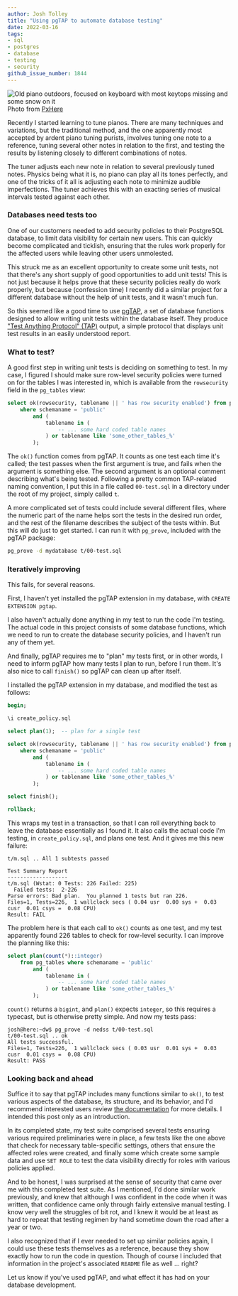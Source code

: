 ```yaml
---
author: Josh Tolley
title: "Using pgTAP to automate database testing"
date: 2022-03-16
tags:
- sql
- postgres
- database
- testing
- security
github_issue_number: 1844
---
```


![Old piano outdoors, focused on keyboard with most keytops missing and some snow on it](/blog/2022/03/using-pgtap/piano.webp)
Photo from [PxHere](https://pxhere.com/en/photo/1292458)

Recently I started learning to tune pianos. There are many techniques and variations, but the traditional method, and the one apparently most accepted by ardent piano tuning purists, involves tuning one note to a reference, tuning several other notes in relation to the first, and testing the results by listening closely to different combinations of notes.

The tuner adjusts each new note in relation to several previously tuned notes. Physics being what it is, no piano can play all its tones perfectly, and one of the tricks of it all is adjusting each note to minimize audible imperfections. The tuner achieves this with an exacting series of musical intervals tested against each other.

### Databases need tests too

One of our customers needed to add security policies to their PostgreSQL database, to limit data visibility for certain new users. This can quickly become complicated and ticklish, ensuring that the rules work properly for the affected users while leaving other users unmolested.

This struck me as an excellent opportunity to create some unit tests, not that there's any short supply of good opportunities to add unit tests! This is not just because it helps prove that these security policies really do work properly, but because (confession time) I recently did a similar project for a different database without the help of unit tests, and it wasn't much fun.

So this seemed like a good time to use [pgTAP](https://pgtap.org/), a set of database functions designed to allow writing unit tests within the database itself. They produce ["Test Anything Protocol" (TAP)](http://testanything.org/) output, a simple protocol that displays unit test results in an easily understood report.

### What to test?

A good first step in writing unit tests is deciding on something to test. In my case, I figured I should make sure row-level security policies were turned on for the tables I was interested in, which is available from the `rowsecurity` field in the `pg_tables` view:

```sql
select ok(rowsecurity, tablename || ' has row security enabled') from pg_tables
    where schemaname = 'public'
        and (
            tablename in (
                -- ... some hard coded table names
            ) or tablename like 'some_other_tables_%'
        );
```

The `ok()` function comes from pgTAP. It counts as one test each time it's called; the test passes when the first argument is true, and fails when the argument is something else. The second argument is an optional comment describing what's being tested. Following a pretty common TAP-related naming convention, I put this in a file called `00-test.sql` in a directory under the root of my project, simply called `t`.

A more complicated set of tests could include several different files, where the numeric part of the name helps sort the tests in the desired run order, and the rest of the filename describes the subject of the tests within. But this will do just to get started. I can run it with `pg_prove`, included with the pgTAP package:

```sh
pg_prove -d mydatabase t/00-test.sql
```

### Iteratively improving

This fails, for several reasons.

First, I haven't yet installed the pgTAP extension in my database, with `CREATE EXTENSION pgtap`.

I also haven't actually done anything in my test to run the code I'm testing. The actual code in this project consists of some database functions, which we need to run to create the database security policies, and I haven't run any of them yet.

And finally, pgTAP requires me to "plan" my tests first, or in other words, I need to inform pgTAP how many tests I plan to run, before I run them. It's also nice to call `finish()` so pgTAP can clean up after itself.

I installed the pgTAP extension in my database, and modified the test as follows:

```sql
begin;

\i create_policy.sql

select plan(1);  -- plan for a single test

select ok(rowsecurity, tablename || ' has row security enabled') from pg_tables
    where schemaname = 'public'
        and (
            tablename in (
                -- ... some hard coded table names
            ) or tablename like 'some_other_tables_%'
        );

select finish();

rollback;
```

This wraps my test in a transaction, so that I can roll everything back to leave the database essentially as I found it. It also calls the actual code I'm testing, in `create_policy.sql`, and plans one test. And it gives me this new failure:

```plain
t/m.sql .. All 1 subtests passed

Test Summary Report
-------------------
t/m.sql (Wstat: 0 Tests: 226 Failed: 225)
  Failed tests:  2-226
Parse errors: Bad plan.  You planned 1 tests but ran 226.
Files=1, Tests=226,  1 wallclock secs ( 0.04 usr  0.00 sys +  0.03 cusr  0.01 csys =  0.08 CPU)
Result: FAIL
```

The problem here is that each call to `ok()` counts as one test, and my test apparently found 226 tables to check for row-level security. I can improve the planning like this:

```sql
select plan(count(*)::integer)
    from pg_tables where schemaname = 'public'
        and (
            tablename in (
                -- ... some hard coded table names
            ) or tablename like 'some_other_tables_%'
        );
```

`count()` returns a `bigint`, and `plan()` expects `integer`, so this requires a typecast, but is otherwise pretty simple. And now my tests pass:

```plain
josh@here:~dw$ pg_prove -d nedss t/00-test.sql
t/00-test.sql .. ok
All tests successful.
Files=1, Tests=226,  1 wallclock secs ( 0.03 usr  0.01 sys +  0.03 cusr  0.01 csys =  0.08 CPU)
Result: PASS
```

### Looking back and ahead

Suffice it to say that pgTAP includes many functions similar to `ok()`, to test various aspects of the database, its structure, and its behavior, and I'd recommend interested users review [the documentation](https://pgtap.org/documentation.html) for more details. I intended this post only as an introduction.

In its completed state, my test suite comprised several tests ensuring various required preliminaries were in place, a few tests like the one above that check for necessary table-specific settings, others that ensure the affected roles were created, and finally some which create some sample data and use `SET ROLE` to test the data visibility directly for roles with various policies applied.

And to be honest, I was surprised at the sense of security that came over me with this completed test suite. As I mentioned, I'd done similar work previously, and knew that although I was confident in the code when it was written, that confidence came only through fairly extensive manual testing. I know very well the struggles of bit rot, and I knew it would be at least as hard to repeat that testing regimen by hand sometime down the road after a year or two.

I also recognized that if I ever needed to set up similar policies again, I could use these tests themselves as a reference, because they show exactly how to run the code in question. Though of course I included that information in the project's associated `README` file as well ... right?

Let us know if you've used pgTAP, and what effect it has had on your database development.
